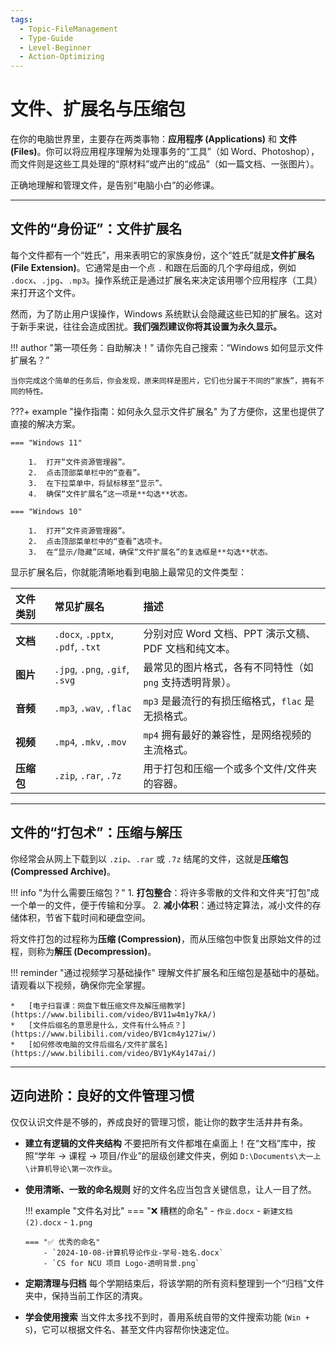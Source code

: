 ```yaml
---
tags:
  - Topic-FileManagement
  - Type-Guide
  - Level-Beginner
  - Action-Optimizing
---
```


# 文件、扩展名与压缩包

在你的电脑世界里，主要存在两类事物：**应用程序 (Applications)** 和 **文件 (Files)**。你可以将应用程序理解为处理事务的“工具”（如 Word、Photoshop），而文件则是这些工具处理的“原材料”或产出的“成品”（如一篇文档、一张图片）。

正确地理解和管理文件，是告别“电脑小白”的必修课。

---

## 文件的“身份证”：文件扩展名

每个文件都有一个“姓氏”，用来表明它的家族身份，这个“姓氏”就是**文件扩展名 (File Extension)**。它通常是由一个点 `.` 和跟在后面的几个字母组成，例如 `.docx`、`.jpg`、`.mp3`。操作系统正是通过扩展名来决定该用哪个应用程序（工具）来打开这个文件。

然而，为了防止用户误操作，Windows 系统默认会隐藏这些已知的扩展名。这对于新手来说，往往会造成困扰。**我们强烈建议你将其设置为永久显示。**

!!! author "第一项任务：自助解决！"
    请你先自己搜索：“Windows 如何显示文件扩展名？”

    当你完成这个简单的任务后，你会发现，原来同样是图片，它们也分属于不同的“家族”，拥有不同的特性。

???+ example "操作指南：如何永久显示文件扩展名"
    为了方便你，这里也提供了直接的解决方案。

    === "Windows 11"

        1.  打开“文件资源管理器”。
        2.  点击顶部菜单栏中的“查看”。
        3.  在下拉菜单中，将鼠标移至“显示”。
        4.  确保“文件扩展名”这一项是**勾选**状态。

    === "Windows 10"

        1.  打开“文件资源管理器”。
        2.  点击顶部菜单栏中的“查看”选项卡。
        3.  在“显示/隐藏”区域，确保“文件扩展名”的复选框是**勾选**状态。

显示扩展名后，你就能清晰地看到电脑上最常见的文件类型：

| 文件类别 | 常见扩展名 | 描述 |
| :--- | :--- | :--- |
| **文档** | `.docx`, `.pptx`, `.pdf`, `.txt` | 分别对应 Word 文档、PPT 演示文稿、PDF 文档和纯文本。 |
| **图片** | `.jpg`, `.png`, `.gif`, `.svg` | 最常见的图片格式，各有不同特性（如 `png` 支持透明背景）。 |
| **音频** | `.mp3`, `.wav`, `.flac` | `mp3` 是最流行的有损压缩格式，`flac` 是无损格式。 |
| **视频** | `.mp4`, `.mkv`, `.mov` | `mp4` 拥有最好的兼容性，是网络视频的主流格式。 |
| **压缩包**| `.zip`, `.rar`, `.7z` | 用于打包和压缩一个或多个文件/文件夹的容器。 |

---

## 文件的“打包术”：压缩与解压

你经常会从网上下载到以 `.zip`、`.rar` 或 `.7z` 结尾的文件，这就是**压缩包 (Compressed Archive)**。

!!! info "为什么需要压缩包？"
    1.  **打包整合**：将许多零散的文件和文件夹“打包”成一个单一的文件，便于传输和分享。
    2.  **减小体积**：通过特定算法，减小文件的存储体积，节省下载时间和硬盘空间。

将文件打包的过程称为**压缩 (Compression)**，而从压缩包中恢复出原始文件的过程，则称为**解压 (Decompression)**。

!!! reminder "通过视频学习基础操作"
    理解文件扩展名和压缩包是基础中的基础。请观看以下视频，确保你完全掌握。

    *   [电子扫盲课：网盘下载压缩文件及解压缩教学](https://www.bilibili.com/video/BV11w4m1y7kA/)
    *   [文件后缀名的意思是什么，文件有什么特点？](https://www.bilibili.com/video/BV1cm4y127iw/)
    *   [如何修改电脑的文件后缀名/文件扩展名](https://www.bilibili.com/video/BV1yK4y147ai/)

---

## 迈向进阶：良好的文件管理习惯

仅仅认识文件是不够的，养成良好的管理习惯，能让你的数字生活井井有条。

*   **建立有逻辑的文件夹结构**
    不要把所有文件都堆在桌面上！在“文档”库中，按照“学年 → 课程 → 项目/作业”的层级创建文件夹，例如 `D:\Documents\大一上\计算机导论\第一次作业`。

*   **使用清晰、一致的命名规则**
    好的文件名应当包含关键信息，让人一目了然。

    !!! example "文件名对比"
        === "❌ 糟糕的命名"
            - `作业.docx`
            - `新建文档(2).docx`
            - `1.png`

        === "✅ 优秀的命名"
            - `2024-10-08-计算机导论作业-学号-姓名.docx`
            - `CS for NCU 项目 Logo-透明背景.png`

*   **定期清理与归档**
    每个学期结束后，将该学期的所有资料整理到一个“归档”文件夹中，保持当前工作区的清爽。

*   **学会使用搜索**
    当文件太多找不到时，善用系统自带的文件搜索功能 (`Win + S`)，它可以根据文件名、甚至文件内容帮你快速定位。
